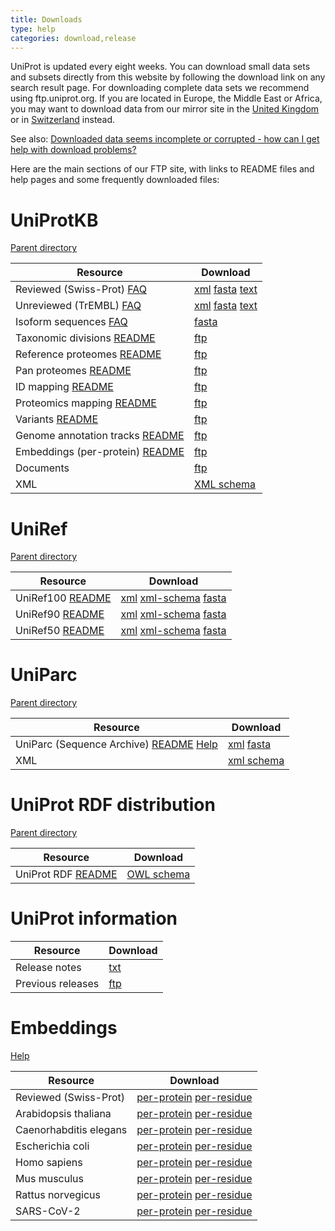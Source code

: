 ```yaml
---
title: Downloads
type: help
categories: download,release
---
```


UniProt is updated every eight weeks. You can download small data sets and subsets directly from this website by following the download link on any search result page. For downloading complete data sets we recommend using ftp.uniprot.org. If you are located in Europe, the Middle East or Africa, you may want to download data from our mirror site in the [United Kingdom](https://ftp.ebi.ac.uk/pub/databases/uniprot/) or in [Switzerland](https://ftp.expasy.org/databases/uniprot/) instead.

See also: [Downloaded data seems incomplete or corrupted - how can I get help with download problems?](https://www.uniprot.org/help/metalink)

Here are the main sections of our FTP site, with links to README files and help pages and some frequently downloaded files:

# UniProtKB

[Parent directory](https://ftp.uniprot.org/pub/databases/uniprot/current_release/knowledgebase/)

| Resource                                                                                                                                       | Download                                                                                                                                                                                                                                                                                                                                                   |
| ---------------------------------------------------------------------------------------------------------------------------------------------- | ---------------------------------------------------------------------------------------------------------------------------------------------------------------------------------------------------------------------------------------------------------------------------------------------------------------------------------------------------------- |
| Reviewed (Swiss-Prot) [FAQ](https://www.uniprot.org/help/uniprotkb_sections)                                                                   | [xml](https://ftp.uniprot.org/pub/databases/uniprot/current_release/knowledgebase/complete/uniprot_sprot.xml.gz) [fasta](https://ftp.uniprot.org/pub/databases/uniprot/current_release/knowledgebase/complete/uniprot_sprot.fasta.gz) [text](https://ftp.uniprot.org/pub/databases/uniprot/current_release/knowledgebase/complete/uniprot_sprot.dat.gz)    |
| Unreviewed (TrEMBL) [FAQ](https://www.uniprot.org/help/uniprotkb_sections)                                                                     | [xml](https://ftp.uniprot.org/pub/databases/uniprot/current_release/knowledgebase/complete/uniprot_trembl.xml.gz) [fasta](https://ftp.uniprot.org/pub/databases/uniprot/current_release/knowledgebase/complete/uniprot_trembl.fasta.gz) [text](https://ftp.uniprot.org/pub/databases/uniprot/current_release/knowledgebase/complete/uniprot_trembl.dat.gz) |
| Isoform sequences [FAQ](https://www.uniprot.org/help/canonical_and_isoforms)                                                                   | [fasta](https://ftp.uniprot.org/pub/databases/uniprot/current_release/knowledgebase/complete/uniprot_sprot_varsplic.fasta.gz)                                                                                                                                                                                                                              |
| Taxonomic divisions [README](https://ftp.uniprot.org/pub/databases/uniprot/current_release/knowledgebase/taxonomic_divisions/README)           | [ftp](https://ftp.uniprot.org/pub/databases/uniprot/current_release/knowledgebase/taxonomic_divisions/)                                                                                                                                                                                                                                                    |
| Reference proteomes [README](https://ftp.uniprot.org/pub/databases/uniprot/current_release/knowledgebase/reference_proteomes/README)           | [ftp](https://ftp.uniprot.org/pub/databases/uniprot/current_release/knowledgebase/reference_proteomes/)                                                                                                                                                                                                                                                    |
| Pan proteomes [README](https://ftp.uniprot.org/pub/databases/uniprot/current_release/knowledgebase/pan_proteomes/README)                       | [ftp](https://ftp.uniprot.org/pub/databases/uniprot/current_release/knowledgebase/pan_proteomes/)                                                                                                                                                                                                                                                          |
| ID mapping [README](https://ftp.uniprot.org/pub/databases/uniprot/current_release/knowledgebase/idmapping/README)                              | [ftp](https://ftp.uniprot.org/pub/databases/uniprot/current_release/knowledgebase/idmapping/)                                                                                                                                                                                                                                                              |
| Proteomics mapping [README](https://ftp.uniprot.org/pub/databases/uniprot/current_release/knowledgebase/proteomics_mapping/README)             | [ftp](https://ftp.uniprot.org/pub/databases/uniprot/current_release/knowledgebase/proteomics_mapping/)                                                                                                                                                                                                                                                     |
| Variants [README](https://ftp.uniprot.org/pub/databases/uniprot/current_release/knowledgebase/variants/README)                                 | [ftp](https://ftp.uniprot.org/pub/databases/uniprot/current_release/knowledgebase/variants/)                                                                                                                                                                                                                                                               |
| Genome annotation tracks [README](https://ftp.uniprot.org/pub/databases/uniprot/current_release/knowledgebase/genome_annotation_tracks/README) | [ftp](https://ftp.uniprot.org/pub/databases/uniprot/current_release/knowledgebase/genome_annotation_tracks/)                                                                                                                                                                                                                                               |
| Embeddings (per-protein) [README](https://ftp.uniprot.org/pub/databases/uniprot/current_release/knowledgebase/embeddings/README)               | [ftp](https://ftp.uniprot.org/pub/databases/uniprot/current_release/knowledgebase/embeddings/)                                                                                                                                                                                                                                                             |
| Documents                                                                                                                                      | [ftp](https://ftp.uniprot.org/pub/databases/uniprot/current_release/knowledgebase/complete/docs/)                                                                                                                                                                                                                                                          |
| XML                                                                                                                                            | [XML schema](https://ftp.uniprot.org/pub/databases/uniprot/current_release/knowledgebase/complete/uniprot.xsd)                                                                                                                                                                                                                                             |

# UniRef

[Parent directory](https://ftp.uniprot.org/pub/databases/uniprot/uniref/)

| Resource                                                                                  | Download                                                                                                                                                                                                                                                                                  |
| ----------------------------------------------------------------------------------------- | ----------------------------------------------------------------------------------------------------------------------------------------------------------------------------------------------------------------------------------------------------------------------------------------- |
| UniRef100 [README](https://ftp.uniprot.org/pub/databases/uniprot/uniref/uniref100/README) | [xml](https://ftp.uniprot.org/pub/databases/uniprot/uniref/uniref100/uniref100.xml.gz) [xml-schema](https://ftp.uniprot.org/pub/databases/uniprot/current_release/uniref/uniref100/uniref.xsd) [fasta](https://ftp.uniprot.org/pub/databases/uniprot/uniref/uniref100/uniref100.fasta.gz) |
| UniRef90 [README](https://ftp.uniprot.org/pub/databases/uniprot/uniref/uniref90/README)   | [xml](https://ftp.uniprot.org/pub/databases/uniprot/uniref/uniref90/uniref90.xml.gz) [xml-schema](https://ftp.uniprot.org/pub/databases/uniprot/current_release/uniref/uniref90/uniref.xsd) [fasta](https://ftp.uniprot.org/pub/databases/uniprot/uniref/uniref90/uniref90.fasta.gz)      |
| UniRef50 [README](https://ftp.uniprot.org/pub/databases/uniprot/uniref/uniref50/README)   | [xml](https://ftp.uniprot.org/pub/databases/uniprot/uniref/uniref50/uniref50.xml.gz) [xml-schema](https://ftp.uniprot.org/pub/databases/uniprot/current_release/uniref/uniref50/uniref.xsd) [fasta](https://ftp.uniprot.org/pub/databases/uniprot/uniref/uniref50/uniref50.fasta.gz)      |

# UniParc

[Parent directory](https://ftp.uniprot.org/pub/databases/uniprot/current_release/uniparc/)

| Resource                                                                                                                                                       | Download                                                                                                                                                                                               |
| -------------------------------------------------------------------------------------------------------------------------------------------------------------- | ------------------------------------------------------------------------------------------------------------------------------------------------------------------------------------------------------ |
| UniParc (Sequence Archive) [README](https://ftp.uniprot.org/pub/databases/uniprot/current_release/uniparc/README) [Help](https://www.uniprot.org/help/uniparc) | [xml](https://ftp.uniprot.org/pub/databases/uniprot/current_release/uniparc/uniparc_all.xml.gz) [fasta](https://ftp.uniprot.org/pub/databases/uniprot/current_release/uniparc/uniparc_active.fasta.gz) |
| XML                                                                                                                                                            | [xml schema](https://ftp.uniprot.org/pub/databases/uniprot/current_release/uniparc/uniparc.xsd)                                                                                                        |

# UniProt RDF distribution

[Parent directory](https://ftp.uniprot.org/pub/databases/uniprot/current_release/rdf/)

| Resource                                                                                       | Download                                                                                 |
| ---------------------------------------------------------------------------------------------- | ---------------------------------------------------------------------------------------- |
| UniProt RDF [README](https://ftp.uniprot.org/pub/databases/uniprot/current_release/rdf/README) | [OWL schema](https://ftp.uniprot.org/pub/databases/uniprot/current_release/rdf/core.owl) |

# UniProt information

| Resource          | Download                                                                |
| ----------------- | ----------------------------------------------------------------------- |
| Release notes     | [txt](https://ftp.uniprot.org/pub/databases/uniprot/relnotes.txt)       |
| Previous releases | [ftp](https://ftp.uniprot.org/pub/databases/uniprot/previous_releases/) |

# Embeddings

[Help](https://www.uniprot.org/help/embeddings)

| Resource               | Download                                                                                                                                                                                                                                                        |
| ---------------------- | --------------------------------------------------------------------------------------------------------------------------------------------------------------------------------------------------------------------------------------------------------------- |
| Reviewed (Swiss-Prot)  | [per-protein](https://ftp.uniprot.org/pub/databases/uniprot/current_release/knowledgebase/embeddings/uniprot_sprot/per-protein.h5) [per-residue](https://ftp.ebi.ac.uk/pub/contrib/UniProt/embeddings/current_release/uniprot_sprot/per-residue.h5)             |
| Arabidopsis thaliana   | [per-protein](https://ftp.uniprot.org/pub/databases/uniprot/current_release/knowledgebase/embeddings/UP000006548_3702/per-protein.h5) [per-residue](https://ftp.ebi.ac.uk/pub/contrib/UniProt/embeddings/current_release/UP000006548_3702/per-residue.h5)       |
| Caenorhabditis elegans | [per-protein](https://ftp.uniprot.org/pub/databases/uniprot/current_release/knowledgebase/embeddings/UP000001940_6239/per-protein.h5) [per-residue](https://ftp.ebi.ac.uk/pub/contrib/UniProt/embeddings/current_release/UP000001940_6239/per-residue.h5)       |
| Escherichia coli       | [per-protein](https://ftp.uniprot.org/pub/databases/uniprot/current_release/knowledgebase/embeddings/UP000000625_83333/per-protein.h5) [per-residue](https://ftp.ebi.ac.uk/pub/contrib/UniProt/embeddings/current_release/UP000000625_83333/per-residue.h5)     |
| Homo sapiens           | [per-protein](https://ftp.uniprot.org/pub/databases/uniprot/current_release/knowledgebase/embeddings/UP000005640_9606/per-protein.h5) [per-residue](https://ftp.ebi.ac.uk/pub/contrib/UniProt/embeddings/current_release/UP000005640_9606/per-residue.h5)        |
| Mus musculus           | [per-protein](https://ftp.uniprot.org/pub/databases/uniprot/current_release/knowledgebase/embeddings/UP000000589_10090/per-protein.h5) [per-residue](https://ftp.ebi.ac.uk/pub/contrib/UniProt/embeddings/current_release/UP000000589_10090/per-residue.h5)     |
| Rattus norvegicus      | [per-protein](https://ftp.uniprot.org/pub/databases/uniprot/current_release/knowledgebase/embeddings/UP000002494_10116/per-protein.h5) [per-residue](https://ftp.ebi.ac.uk/pub/contrib/UniProt/embeddings/current_release/UP000002494_10116/per-residue.h5)     |
| SARS-CoV-2             | [per-protein](https://ftp.uniprot.org/pub/databases/uniprot/current_release/knowledgebase/embeddings/UP000464024_2697049/per-protein.h5) [per-residue](https://ftp.ebi.ac.uk/pub/contrib/UniProt/embeddings/current_release/UP000464024_2697049/per-residue.h5) |
